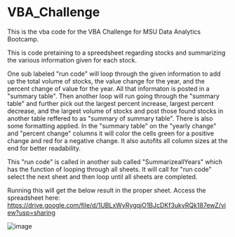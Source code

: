 # VBA_Challenge

This is the vba code for the VBA Challenge for MSU Data Analytics Bootcamp.

This is code pretaining to a spreedsheet regarding stocks and summarizing the various information given for each stock.

One sub labeled "run code" will loop through the given information to add up the total volume of stocks, the value change for the year, and the percent change of value for the year. All that informaton is posted in a "summary table". Then another loop will run going through the "summary table" and further pick out the largest percent increase, largest percent decrease, and the largest volume of stocks and post those found stocks in another table reffered to as "summary of summary table". There is also some formatting applied. In the "summary table" on the "yearly change" and "percent change" columns it will color the cells green for a positive change and red for a negative change. It also autofits all column sizes at the end for better readability.

This "run code" is called in another sub called "SummarizeallYears" which has the function of looping through all sheets. It will call for "run code" select the next sheet and then loop until all sheets are completed.


Running this will get the below result in the proper sheet. Access the spreadsheet here: https://drive.google.com/file/d/1UBLxWyRygqjO1BJcDKf3ukyRQk187ewZ/view?usp=sharing

![image](https://github.com/brown016340/VBA_Challange/assets/142126077/fd57eac7-2c65-496f-94ca-9b1bb0bec15e)

